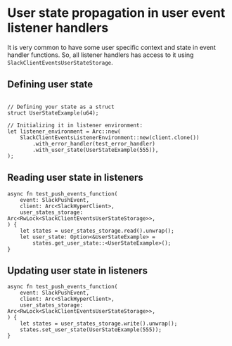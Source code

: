 # User state propagation in user event listener handlers

It is very common to have some user specific context and state in event handler functions.
So, all listener handlers has access to it using `SlackClientEventsUserStateStorage`.

## Defining user state
```rust,noplaypen

// Defining your state as a struct
struct UserStateExample(u64);

// Initializing it in listener environment:
let listener_environment = Arc::new(
    SlackClientEventsListenerEnvironment::new(client.clone())
        .with_error_handler(test_error_handler)
        .with_user_state(UserStateExample(555)),
); 

```

## Reading user state in listeners

```rust,noplaypen
async fn test_push_events_function(
    event: SlackPushEvent,
    client: Arc<SlackHyperClient>,
    user_states_storage: Arc<RwLock<SlackClientEventsUserStateStorage>>,
) {
    let states = user_states_storage.read().unwrap();
    let user_state: Option<&UserStateExample> = 
        states.get_user_state::<UserStateExample>();
}
```

## Updating user state in listeners 

```rust,noplaypen
async fn test_push_events_function(
    event: SlackPushEvent,
    client: Arc<SlackHyperClient>,
    user_states_storage: Arc<RwLock<SlackClientEventsUserStateStorage>>,
) {
    let states = user_states_storage.write().unwrap();
    states.set_user_state(UserStateExample(555));
}
```